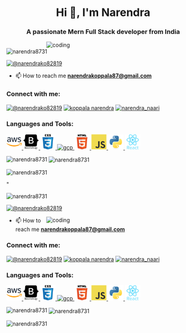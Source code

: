 <h1 align="center">Hi 👋, I'm Narendra</h1>
<h3 align="center">A passionate Mern Full Stack developer from India</h3>
<img align="right" alt="coding" width="400" src="https://cdn.dribbble.com/users/926537/screenshots/4502924/python-2.gif"


<p align="left"> <img src="https://komarev.com/ghpvc/?username=narendra8731&label=Profile%20views&color=0e75b6&style=flat" alt="narendra8731" /> </p>

<p align="left"> <a href="https://twitter.com/@narendrako82819" target="blank">
  <img src="https://img.shields.io/twitter/follow/@narendrako82819?logo=twitter&style=for-the-badge" alt="@narendrako82819" /></a> </p>

- 📫 How to reach me **narendrakoppala87@gmail.com**

<h3 align="left">Connect with me:</h3>
<p align="left">
<a href="https://twitter.com/@narendrako82819" target="blank"><img align="center" src="https://raw.githubusercontent.com/rahuldkjain/github-profile-readme-generator/master/src/images/icons/Social/twitter.svg" alt="@narendrako82819" height="30" width="40" /></a>
<a href="https://fb.com/koppala narendra" target="blank"><img align="center" src="https://raw.githubusercontent.com/rahuldkjain/github-profile-readme-generator/master/src/images/icons/Social/facebook.svg" alt="koppala narendra" height="30" width="40" /></a>
<a href="https://instagram.com/narendra_naari" target="blank"><img align="center" src="https://raw.githubusercontent.com/rahuldkjain/github-profile-readme-generator/master/src/images/icons/Social/instagram.svg" alt="narendra_naari" height="30" width="40" /></a>
</p>

<h3 align="left">Languages and Tools:</h3>
<p align="left"> <a href="https://aws.amazon.com" target="_blank" rel="noreferrer"> <img src="https://raw.githubusercontent.com/devicons/devicon/master/icons/amazonwebservices/amazonwebservices-original-wordmark.svg" alt="aws" width="40" height="40"/> </a> <a href="https://getbootstrap.com" target="_blank" rel="noreferrer"> <img src="https://raw.githubusercontent.com/devicons/devicon/master/icons/bootstrap/bootstrap-plain-wordmark.svg" alt="bootstrap" width="40" height="40"/> </a> <a href="https://www.w3schools.com/css/" target="_blank" rel="noreferrer"> <img src="https://raw.githubusercontent.com/devicons/devicon/master/icons/css3/css3-original-wordmark.svg" alt="css3" width="40" height="40"/> </a> <a href="https://cloud.google.com" target="_blank" rel="noreferrer"> <img src="https://www.vectorlogo.zone/logos/google_cloud/google_cloud-icon.svg" alt="gcp" width="40" height="40"/> </a> <a href="https://www.w3.org/html/" target="_blank" rel="noreferrer"> <img src="https://raw.githubusercontent.com/devicons/devicon/master/icons/html5/html5-original-wordmark.svg" alt="html5" width="40" height="40"/> </a> <a href="https://developer.mozilla.org/en-US/docs/Web/JavaScript" target="_blank" rel="noreferrer"> <img src="https://raw.githubusercontent.com/devicons/devicon/master/icons/javascript/javascript-original.svg" alt="javascript" width="40" height="40"/> </a> <a href="https://www.python.org" target="_blank" rel="noreferrer"> <img src="https://raw.githubusercontent.com/devicons/devicon/master/icons/python/python-original.svg" alt="python" width="40" height="40"/> </a> <a href="https://reactjs.org/" target="_blank" rel="noreferrer"> <img src="https://raw.githubusercontent.com/devicons/devicon/master/icons/react/react-original-wordmark.svg" alt="react" width="40" height="40"/> </a> </p>

<p><img align="left" src="https://github-readme-stats.vercel.app/api/top-langs?username=narendra8731&show_icons=true&locale=en&layout=compact" alt="narendra8731" /></p>

<p>&nbsp;<img align="center" src="https://github-readme-stats.vercel.app/api?username=narendra8731&show_icons=true&locale=en" alt="narendra8731" /></p>

<p><img align="center" src="https://github-readme-streak-stats.herokuapp.com/?user=narendra8731&" alt="narendra8731" /></p>
"


<p align="left"> <img src="https://komarev.com/ghpvc/?username=narendra8731&label=Profile%20views&color=0e75b6&style=flat" alt="narendra8731" /> </p>

<p align="left"> <a href="https://twitter.com/@narendrako82819" target="blank"><img src="https://img.shields.io/twitter/follow/@narendrako82819?logo=twitter&style=for-the-badge" alt="@narendrako82819" /></a> </p>
<img align="right" alt="coding" width="400" src="https://gifdb.com/images/high/glitching-hacker-hacking-v56g4l1vaykmsno6.gif">

- 📫 How to reach me **narendrakoppala87@gmail.com**

<h3 align="left">Connect with me:</h3>
<p align="left">
<a href="https://twitter.com/@narendrako82819" target="blank"><img align="center" src="https://raw.githubusercontent.com/rahuldkjain/github-profile-readme-generator/master/src/images/icons/Social/twitter.svg" alt="@narendrako82819" height="30" width="40" /></a>
<a href="https://fb.com/koppala narendra" target="blank"><img align="center" src="https://raw.githubusercontent.com/rahuldkjain/github-profile-readme-generator/master/src/images/icons/Social/facebook.svg" alt="koppala narendra" height="30" width="40" /></a>
<a href="https://instagram.com/narendra_naari" target="blank"><img align="center" src="https://raw.githubusercontent.com/rahuldkjain/github-profile-readme-generator/master/src/images/icons/Social/instagram.svg" alt="narendra_naari" height="30" width="40" /></a>
</p>

<h3 align="left">Languages and Tools:</h3>
<p align="left"> <a href="https://aws.amazon.com" target="_blank" rel="noreferrer"> <img src="https://raw.githubusercontent.com/devicons/devicon/master/icons/amazonwebservices/amazonwebservices-original-wordmark.svg" alt="aws" width="40" height="40"/> </a> <a href="https://getbootstrap.com" target="_blank" rel="noreferrer"> <img src="https://raw.githubusercontent.com/devicons/devicon/master/icons/bootstrap/bootstrap-plain-wordmark.svg" alt="bootstrap" width="40" height="40"/> </a> <a href="https://www.w3schools.com/css/" target="_blank" rel="noreferrer"> <img src="https://raw.githubusercontent.com/devicons/devicon/master/icons/css3/css3-original-wordmark.svg" alt="css3" width="40" height="40"/> </a> <a href="https://cloud.google.com" target="_blank" rel="noreferrer"> <img src="https://www.vectorlogo.zone/logos/google_cloud/google_cloud-icon.svg" alt="gcp" width="40" height="40"/> </a> <a href="https://www.w3.org/html/" target="_blank" rel="noreferrer"> <img src="https://raw.githubusercontent.com/devicons/devicon/master/icons/html5/html5-original-wordmark.svg" alt="html5" width="40" height="40"/> </a> <a href="https://developer.mozilla.org/en-US/docs/Web/JavaScript" target="_blank" rel="noreferrer"> <img src="https://raw.githubusercontent.com/devicons/devicon/master/icons/javascript/javascript-original.svg" alt="javascript" width="40" height="40"/> </a> <a href="https://www.python.org" target="_blank" rel="noreferrer"> <img src="https://raw.githubusercontent.com/devicons/devicon/master/icons/python/python-original.svg" alt="python" width="40" height="40"/> </a> <a href="https://reactjs.org/" target="_blank" rel="noreferrer"> <img src="https://raw.githubusercontent.com/devicons/devicon/master/icons/react/react-original-wordmark.svg" alt="react" width="40" height="40"/> </a> </p>

<p><img align="left" src="https://github-readme-stats.vercel.app/api/top-langs?username=narendra8731&show_icons=true&locale=en&layout=compact" alt="narendra8731" /></p>

<p>&nbsp;<img align="center" src="https://github-readme-stats.vercel.app/api?username=narendra8731&show_icons=true&locale=en" alt="narendra8731" /></p>

<p><img align="center" src="https://github-readme-streak-stats.herokuapp.com/?user=narendra8731&" alt="narendra8731" /></p>
